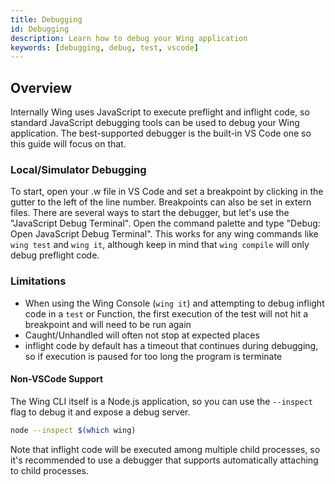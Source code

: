 ```yaml
---
title: Debugging
id: Debugging
description: Learn how to debug your Wing application
keywords: [debugging, debug, test, vscode]
---
```


## Overview

Internally Wing uses JavaScript to execute preflight and inflight code, so standard JavaScript debugging tools can be used to debug your Wing application. The best-supported debugger is the built-in VS Code one so this guide will focus on that. 

### Local/Simulator Debugging

To start, open your .w file in VS Code and set a breakpoint by clicking in the gutter to the left of the line number. Breakpoints can also be set in extern files. There are several ways to start the debugger, but let's use the "JavaScript Debug Terminal".
Open the command palette and type "Debug: Open JavaScript Debug Terminal". This works for any wing commands like `wing test` and `wing it`, although keep in mind that `wing compile` will only debug preflight code.

### Limitations

- When using the Wing Console (`wing it`) and attempting to debug inflight code in a `test` or Function, the first execution of the test will not hit a breakpoint and will need to be run again
- Caught/Unhandled will often not stop at expected places
- inflight code by default has a timeout that continues during debugging, so if execution is paused for too long the program is terminate

#### Non-VSCode Support

The Wing CLI itself is a Node.js application, so you can use the `--inspect` flag to debug it and expose a debug server.

```bash
node --inspect $(which wing)
```

Note that inflight code will be executed among multiple child processes, so it's recommended to use a debugger that supports automatically attaching to child processes.
